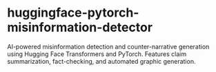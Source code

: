 # huggingface-pytorch-misinformation-detector
AI-powered misinformation detection and counter-narrative generation using Hugging Face Transformers and PyTorch. Features claim summarization, fact-checking, and automated graphic generation.
